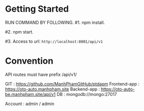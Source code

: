 # Getting Started

RUN COMMAND BY FOLLOWING.
#1. npm install.

#2. npm start.

#3. Access to url: `http://localhost:8001/api/v1`

# Convention

API routes must have prefix /api/v1/

GIT : https://github.com/ManhPhamGitHub/ptdapm
Frontend-app : https://oto-auto.manhpham.site
Backend-app : https://oto-auto-be.manhpham.site/api/v1
DB : mongodb://mongo:27017

Account : admin / admin
